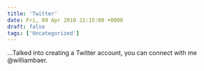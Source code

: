 ```yaml
---
title: 'Twitter'
date: Fri, 09 Apr 2010 22:15:00 +0000
draft: false
tags: ['Uncategorized']
---
```


...Talked into creating a Twitter account, you can connect with me @williambaer.